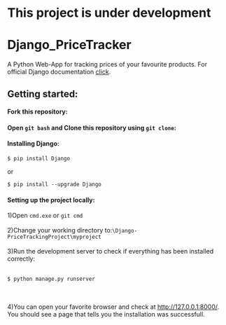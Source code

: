 # This project is under development
# Django_PriceTracker
A Python Web-App for tracking prices of your favourite products.
For official Django documentation [click](https://docs.djangoproject.com/en/4.1/).
## Getting started:

#### Fork this repository:

#### Open `git bash` and Clone this repository using `git clone`:

#### Installing Django:
```
$ pip install Django
```
or
```
$ pip install --upgrade Django
```
#### Setting up the project locally:
1)Open `cmd.exe` or `git cmd`<br/><br/>
2)Change your working directory to:`\Django-PriceTrackingProject\myproject`<br/><br/>
3)Run the development server to check if everything has been installed correctly:<br/><br/>
```
$ python manage.py runserver
```
<br/><br/>
4)You can open your favorite browser and check at http://127.0.0.1:8000/. You should see a page that tells you the installation was successfull.
